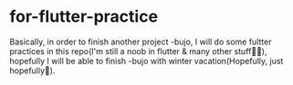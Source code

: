 # for-flutter-practice
Basically, in order to finish another project -bujo, I will do some fultter practices in this repo(I'm still a noob in flutter & many other stuff😵‍💫), hopefully I will be able to finish -bujo with winter vacation(Hopefully, just hopefully🥵).
